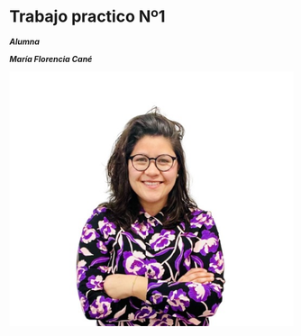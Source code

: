 # Trabajo practico Nº1 


***Alumna***

***María Florencia Cané***



![Foto](./img/IMG_3739-removebg-preview.jpg)

